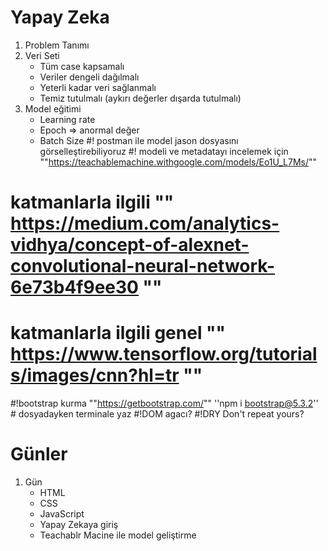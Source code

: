 # Yapay Zeka
1. Problem Tanımı
2. Veri Seti
    * Tüm case kapsamalı
    * Veriler dengeli dağılmalı
    * Yeterli kadar veri sağlanmalı
    * Temiz tutulmalı (aykırı değerler dışarda tutulmalı)
3. Model eğitimi
    * Learning rate
    * Epoch => anormal değer
    * Batch Size
#! postman ile model jason dosyasını görselleştirebiliyoruz
#! modeli ve metadatayı incelemek için ""https://teachablemachine.withgoogle.com/models/Eo1U_L7Ms/""

# katmanlarla ilgili "" https://medium.com/analytics-vidhya/concept-of-alexnet-convolutional-neural-network-6e73b4f9ee30 ""
# katmanlarla ilgili genel "" https://www.tensorflow.org/tutorials/images/cnn?hl=tr ""

#!bootstrap kurma ""https://getbootstrap.com/"" ''npm i bootstrap@5.3.2'' # dosyadayken terminale yaz
#!DOM agacı?
#!DRY Don't repeat yours?

# Günler
1. Gün
    * HTML
    * CSS
    * JavaScript
    * Yapay Zekaya giriş
    * Teachablr Macine ile model geliştirme